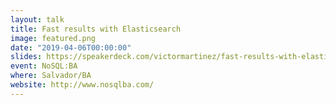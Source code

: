 ```yaml
---
layout: talk
title: Fast results with Elasticsearch
image: featured.png
date: "2019-04-06T00:00:00"
slides: https://speakerdeck.com/victormartinez/fast-results-with-elasticsearch
event: NoSQL:BA
where: Salvador/BA
website: http://www.nosqlba.com/
---
```

